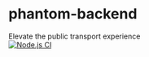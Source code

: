 # phantom-backend
Elevate the public transport experience  
[![Node.js CI](https://github.com/atlp-rwanda/rca-phantom-team5-bn/actions/workflows/build_test.yml/badge.svg)](https://github.com/atlp-rwanda/rca-phantom-team5-bn/actions/workflows/build_test.yml)

